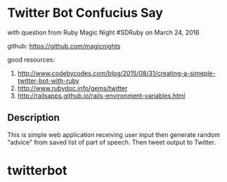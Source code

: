 # Twitter Bot Confucius Say

with question from Ruby Magic Night #SDRuby on March 24, 2016

github: https://github.com/magicnights

good resources:

1. http://www.codebycodes.com/blog/2015/08/31/creating-a-simeple-twitter-bot-with-ruby
2. http://www.rubydoc.info/gems/twitter
3. http://railsapps.github.io/rails-environment-variables.html

## Description

This is simple web application receiving user input then generate random "advice" from saved list of part of speech. Then tweet output to Twitter.   
# twitterbot
